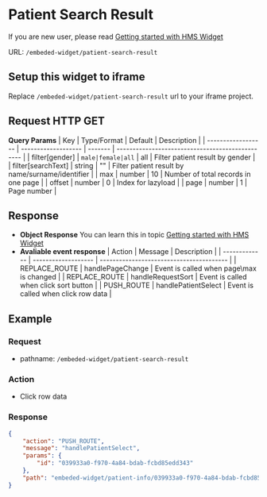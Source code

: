 # Patient Search Result

If you are new user, please read [Getting started with HMS Widget](/embeded-widget?widget=get-started)


URL: `/embeded-widget/patient-search-result`

## Setup this widget to iframe
Replace `/embeded-widget/patient-search-result` url to your iframe project.

## Request HTTP GET
**Query Params**
| Key                | Type/Format         | Default | Description                                      |
| ------------------ | ------------------- | ------- | ------------------------------------------------ |
| filter[gender]     | ` male|female|all ` | all     | Filter patient result by gender                  |
| filter[searchText] | string              | ""      | Filter patient result by name/surname/identifier |
| max                | number              | 10      | Number of total records in one page              |
| offset             | number              | 0       | Index for lazyload                               |
| page               | number              | 1       | Page number                                      |

## Response
- **Object Response**
    You can learn this in topic [Getting started with HMS Widget](/embeded-widget?widget=get-started)
- **Avaliable event response**
   | Action        | Message             | Description                              |
   | ------------- | ------------------- | ---------------------------------------- |
   | REPLACE_ROUTE | handlePageChange    | Event is called when page\max is changed |
   | REPLACE_ROUTE | handleRequestSort   | Event is called when click sort button   |
   | PUSH_ROUTE    | handlePatientSelect | Event is called when click row data      |

## Example

### Request
 - pathname: `/embeded-widget/patient-search-result` 

### Action
 - Click row data

### Response
```json
{
    "action": "PUSH_ROUTE",
    "message": "handlePatientSelect",
    "params": {
        "id": "039933a0-f970-4a84-bdab-fcbd85edd343"
    },
    "path": "embeded-widget/patient-info/039933a0-f970-4a84-bdab-fcbd85edd343"
}
```
